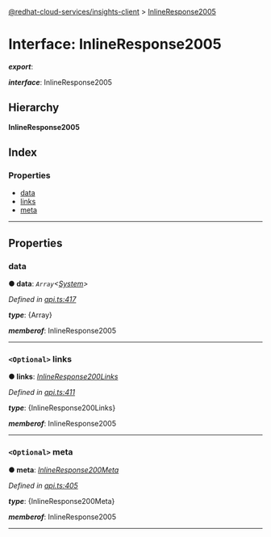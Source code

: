 [@redhat-cloud-services/insights-client](../README.md) > [InlineResponse2005](../interfaces/inlineresponse2005.md)

# Interface: InlineResponse2005

*__export__*: 

*__interface__*: InlineResponse2005

## Hierarchy

**InlineResponse2005**

## Index

### Properties

* [data](inlineresponse2005.md#data)
* [links](inlineresponse2005.md#links)
* [meta](inlineresponse2005.md#meta)

---

## Properties

<a id="data"></a>

###  data

**● data**: *`Array`<[System](system.md)>*

*Defined in [api.ts:417](https://github.com/RedHatInsights/javascript-clients/blob/master/packages/insights/api.ts#L417)*

*__type__*: {Array}

*__memberof__*: InlineResponse2005

___
<a id="links"></a>

### `<Optional>` links

**● links**: *[InlineResponse200Links](inlineresponse200links.md)*

*Defined in [api.ts:411](https://github.com/RedHatInsights/javascript-clients/blob/master/packages/insights/api.ts#L411)*

*__type__*: {InlineResponse200Links}

*__memberof__*: InlineResponse2005

___
<a id="meta"></a>

### `<Optional>` meta

**● meta**: *[InlineResponse200Meta](inlineresponse200meta.md)*

*Defined in [api.ts:405](https://github.com/RedHatInsights/javascript-clients/blob/master/packages/insights/api.ts#L405)*

*__type__*: {InlineResponse200Meta}

*__memberof__*: InlineResponse2005

___

